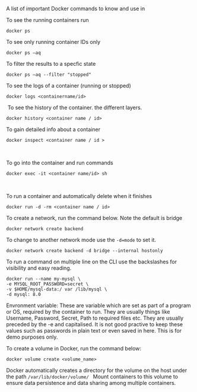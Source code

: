 A list of important Docker commands to know and use in 

To see the running containers run
```
docker ps
```

To see only running container IDs only
```
docker ps –a​q
```

To filter the results to a specfic state
```
docker ps –a​q --filter "stopped" 
```

To see the logs of a container (running or stopped)
```
docker logs <containername/id>
```
 ​
To see the history of the container.  the different layers.
```
docker history <container name / id>
```

To gain detailed info about a container
```
docker inspect <container name / id >
```
​

To go into the container and run commands 
```
docker exec -it <container name/id> sh
```
 ​

To run a container and automatically delete when it finishes
```
docker run ​-d -rm <container name / id>   
```

To create a network, run the command below. Note the default is bridge
```
docker network create backend 
```

To change to another  network mode use the ```-d=mode``` to set it.
```
docker network create backend -d bridge --internal hostonly 
```

To run a command on multiple line on the CLI use the backslashes for visibility and easy reading.
```
docker run --name my-mysql \
-e MYSQL_ROOT_PASSWORD=secret \
-v $HOME/mysql-data:/ var /lib/mysql \
-d mysql: 8.0
```

Envronment variable: These are variable which are set as part of a program or OS, required by the container to run.  They are usually things
like Username, Password, Secret, Path to required files etc.   They are usually preceded by the -e and capitalised.
It is not good practive to keep these values such as passwords in plain text or even saved in here.  This is for demo purposes only. 

To create a volume in Docker, run the command below:
```
docker volume create <volume_name>
```
Docker automatically creates a directory for the volume on the host under the path
`/var/lib/docker/volume/ `
Mount containers to this volume to ensure data persistence and data sharing among multiple containers.


